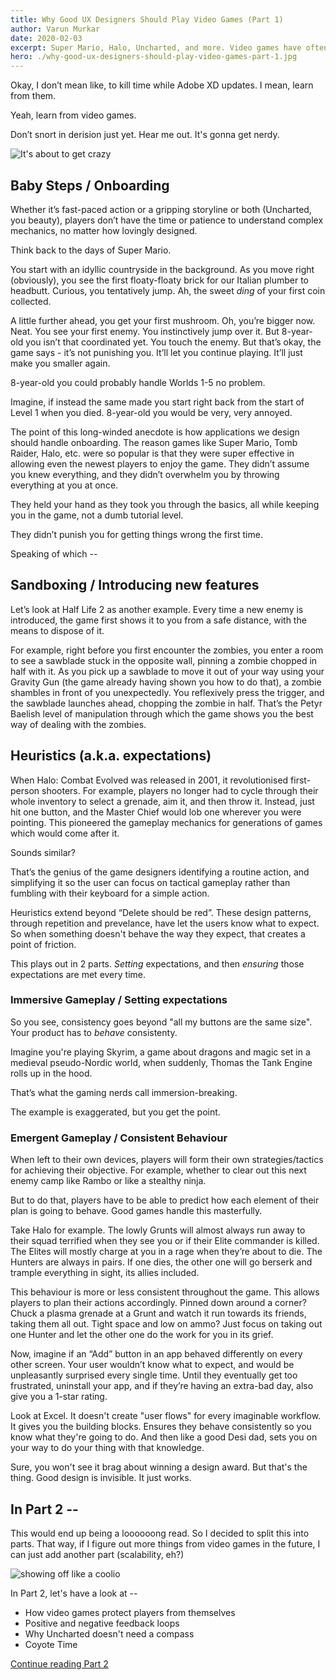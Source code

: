 ```yaml
---
title: Why Good UX Designers Should Play Video Games (Part 1)
author: Varun Murkar
date: 2020-02-03
excerpt: Super Mario, Halo, Uncharted, and more. Video games have often come up with the most intriguing solutions for user experience. Here's what we can learn from them, beyond 'grenades go BOOM'.
hero: ./why-good-ux-designers-should-play-video-games-part-1.jpg
---
```


Okay, I don’t mean like, to kill time while Adobe XD updates. I mean, learn from them. 

Yeah, learn from video games. 

Don’t snort in derision just yet. Hear me out. It's gonna get nerdy.

![It's about to get crazy](https://media.giphy.com/media/l0IylOPCNkiqOgMyA/giphy.gif)

## Baby Steps / Onboarding

Whether it’s fast-paced action or a gripping storyline or both (Uncharted, you beauty), players don’t have the time or patience to understand complex mechanics, no matter how lovingly designed. 

Think back to the days of Super Mario. 

You start with an idyllic countryside in the background. As you move right (obviously), you see the first floaty-floaty brick for our Italian plumber to headbutt. Curious, you tentatively jump. Ah, the sweet _ding_ of your first coin collected. 

A little further ahead, you get your first mushroom. Oh, you’re bigger now. Neat. You see your first enemy. You instinctively jump over it. But 8-year-old you isn’t that coordinated yet. You touch the enemy. But that’s okay, the game says - it’s not punishing you. It’ll let you continue playing. It’ll just make you smaller again.

8-year-old you could probably handle Worlds 1-5 no problem. 

Imagine, if instead the same made you start right back from the start of Level 1 when you died. 8-year-old you would be very, very annoyed. 

The point of this long-winded anecdote is how applications we design should handle onboarding. The reason games like Super Mario, Tomb Raider, Halo, etc. were so popular is that they were super effective in allowing even the newest players to enjoy the game. They didn’t assume you knew everything, and they didn’t overwhelm you by throwing everything at you at once. 

They held your hand as they took you through the basics, all while keeping you in the game, not a dumb tutorial level. 

They didn’t punish you for getting things wrong the first time. 

Speaking of which --

## Sandboxing / Introducing new features

Let’s look at Half Life 2 as another example. Every time a new enemy is introduced, the game first shows it to you from a safe distance, with the means to dispose of it. 

For example, right before you first encounter the zombies, you enter a room to see a sawblade stuck in the opposite wall, pinning a zombie chopped in half with it. As you pick up a sawblade to move it out of your way using your Gravity Gun (the game already having shown you how to do that), a zombie shambles in front of you unexpectedly. You reflexively press the trigger, and the sawblade launches ahead, chopping the zombie in half. That’s the Petyr Baelish level of manipulation through which the game shows you the best way of dealing with the zombies.

## Heuristics (a.k.a. expectations)

When Halo: Combat Evolved was released in 2001, it revolutionised first-person shooters. For example, players no longer had to cycle through their whole inventory to select a grenade, aim it, and then throw it. Instead, just hit one button, and the Master Chief would lob one wherever you were pointing. 
This pioneered the gameplay mechanics for generations of games which would come after it.

Sounds similar?

That’s the genius of the game designers identifying a routine action, and simplifying it so the user can focus on tactical gameplay rather than fumbling with their keyboard for a simple action.

Heuristics extend beyond “Delete should be red”. These design patterns, through repetition and prevelance, have let the users know what to expect. So when something doesn't behave the way they expect, that creates a point of friction.

This plays out in 2 parts. _Setting_ expectations, and then _ensuring_ those expectations are met every time.

### Immersive Gameplay / Setting expectations

So you see, consistency goes beyond "all my buttons are the same size". Your product has to _behave_ consistenty.

Imagine you're playing Skyrim, a game about dragons and magic set in a medieval pseudo-Nordic world, when suddenly, Thomas the Tank Engine rolls up in the hood. 

That’s what the gaming nerds call immersion-breaking. 

The example is exaggerated, but you get the point. 

### Emergent Gameplay / Consistent Behaviour 

When left to their own devices, players will form their own strategies/tactics for achieving their objective. For example, whether to clear out this next enemy camp like Rambo or like a stealthy ninja. 

But to do that, players have to be able to predict how each element of their plan is going to behave. Good games handle this masterfully.

Take Halo for example. The lowly Grunts will almost always run away to their squad terrified when they see you or if their Elite commander is killed. The Elites will mostly charge at you in a rage when they’re about to die. The Hunters are always in pairs. If one dies, the other one will go berserk and trample everything in sight, its allies included. 

This behaviour is more or less consistent throughout the game. This allows players to plan their actions accordingly. Pinned down around a corner? Chuck a plasma grenade at a Grunt and watch it run towards its friends, taking them all out. Tight space and low on ammo? Just focus on taking out one Hunter and let the other one do the work for you in its grief. 

Now, imagine if an “Add” button in an app behaved differently on every other screen. Your user wouldn’t know what to expect, and would be unpleasantly surprised every single time. Until they eventually get too frustrated, uninstall your app, and if they’re having an extra-bad day, also give you a 1-star rating. 

Look at Excel. It doesn't create "user flows" for every imaginable workflow. It gives you the building blocks. Ensures they behave consistently so you know what they're going to do. And then like a good Desi dad, sets you on your way to do your thing with that knowledge. 

Sure, you won't see it brag about winning a design award. But that's the thing. Good design is invisible. It just works. 

## In Part 2 --

This would end up being a loooooong read. So I decided to split this into parts. That way, if I figure out more things from video games in the future, I can just add another part (scalability, eh?) 

![showing off like a coolio](https://emojipedia-us.s3.dualstack.us-west-1.amazonaws.com/thumbs/160/google/223/dancer_1f483.png)

In Part 2, let's have a look at --
- How video games protect players from themselves
- Positive and negative feedback loops
- Why Uncharted doesn't need a compass
- Coyote Time

[Continue reading Part 2](../why-good-ux-designers-should-play-video-games-part-2)